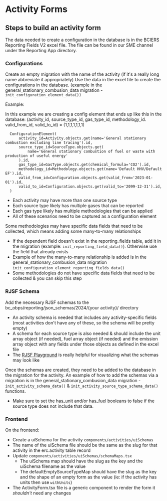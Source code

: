 # Activity Forms

## Steps to build an activity form

The data needed to create a configuration in the database is in the BCIERS Reporting Fields V2 excel file. The file can be
found in our SME channel under the Reporting App directory.

### Configurations

Create an empty migration with the name of the activity (if it's a really long name abbreviate it appropriately)
Use the data in the excel file to create the configurations in the database. (example in the general_stationary_combusion_data migration - `init_configuration_element_data())`

Example:

In this example we are creating a config element that ends up like this in the database:
(activity_id, source_type_id, gas_type_id, methodology_id. valid_from_id, valid_to_id) = (1,1,1,1,1,1,1)

```
  ConfigurationElement(
      activity_id=Activity.objects.get(name='General stationary combustion excluding line tracing').id,
      source_type_id=SourceType.objects.get(
          name='General stationary combustion of fuel or waste with production of useful energy'
      ).id,
      gas_type_id=GasType.objects.get(chemical_formula='CO2').id,
      methodology_id=Methodology.objects.get(name='Default HHV/Default EF').id,
      valid_from_id=Configuration.objects.get(valid_from='2023-01-01').id,
      valid_to_id=Configuration.objects.get(valid_to='2099-12-31').id,
  )
```

- Each activity may have more than one source type
- Each source type likely has multiple gases that can be reported
- Each gas type likely has multiple methodologies that can be applied
- All of these scenarios need to be captured as a configuration element

Some methodologies may have specific data fields that need to be collected, which means adding some many-to-many relationships

- If the dependent field doesn't exist in the reporting_fields table, add it in the migration (example: `init_reporting_field_data()`). Otherwise use the field that already exists
- Example of how the many-to-many relationship is added is in the general_stationary_combusion_data migration `init_configuration_element_reporting_fields_data()`
- Some methodologies do not have specific data fields that need to be collected & you can skip this step

### RJSF Schema

Add the necessary RJSF schemas to the bc_obps/reporting/json_schemas/2024/{your activity}/ directory

- An activity schema is needed that includes any activity-specific fields (most activities don't have any of these, so the schema will be pretty empty)
- A schema for each source type is also needed & should include the unit array object (if needed), fuel array object (if needed) and the emission array object with any fields under those objects as defined in the excel file
- The [RJSF Playground](https://rjsf-team.github.io/react-jsonschema-form/) is really helpful for visualizing what the schemas may look like

Once the schemas are created, they need to be added to the database in the migration for the activity. An example of how to add the schemas via a migration is in the general_stationary_combusion_data migration - `init_activity_schema_data()` & `init_activity_source_type_schema_data()` functions.

- Make sure to set the has_unit and/or has_fuel booleans to false if the source type does not include that data.

### Frontend

On the frontend:

- Create a uiSchema for the activity `components/activities/uiSchemas`
- The name of the uiSchema file should be the same as the slug for that activity in the erc.activity table record
- Update `components/activities/uiSchemas/schemaMaps.tsx`
  - The uiSchema map should have the slug as the key and the uiSchema filename as the value
  - The defaultEmptySourceTypeMap should have the slug as the key and the shape of an empty form as the value (ie: if the activity has units then use `withUnits`)
- The ActivityForm.tsx file is a generic component to render the form it _shouldn't_ need any changes
